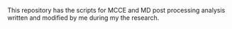 This repository has the scripts for MCCE and MD  post processing analysis written and modified by me during my the research.
